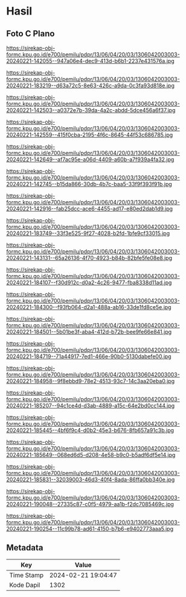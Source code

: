 # Hasil

## Foto C Plano

https://sirekap-obj-formc.kpu.go.id/e700/pemilu/pdpr/13/06/04/20/03/1306042003003-20240221-142055--947a06e4-dec9-413d-b6b1-2237e431576a.jpg

https://sirekap-obj-formc.kpu.go.id/e700/pemilu/pdpr/13/06/04/20/03/1306042003003-20240221-183219--d63a72c5-8e63-426c-a9da-0c3fa93d818e.jpg

https://sirekap-obj-formc.kpu.go.id/e700/pemilu/pdpr/13/06/04/20/03/1306042003003-20240221-142503--a0372e7b-39da-4a2c-abdd-5dce456a6f37.jpg

https://sirekap-obj-formc.kpu.go.id/e700/pemilu/pdpr/13/06/04/20/03/1306042003003-20240221-142559--415f0cba-2195-4f6c-8645-44f53c686785.jpg

https://sirekap-obj-formc.kpu.go.id/e700/pemilu/pdpr/13/06/04/20/03/1306042003003-20240221-142649--af7ac95e-a06d-4409-a60b-a7f939a4fa32.jpg

https://sirekap-obj-formc.kpu.go.id/e700/pemilu/pdpr/13/06/04/20/03/1306042003003-20240221-142745--b15da866-30db-4b7c-baa5-33f9f393f91b.jpg

https://sirekap-obj-formc.kpu.go.id/e700/pemilu/pdpr/13/06/04/20/03/1306042003003-20240221-142916--fab25dcc-ace6-4455-ad17-e80ed2dab1d9.jpg

https://sirekap-obj-formc.kpu.go.id/e700/pemilu/pdpr/13/06/04/20/03/1306042003003-20240221-183749--33f3e525-9f27-4028-b2fd-1bfe9cf33015.jpg

https://sirekap-obj-formc.kpu.go.id/e700/pemilu/pdpr/13/06/04/20/03/1306042003003-20240221-143131--65a26136-4f70-4923-b84b-82bfe5fe08e8.jpg

https://sirekap-obj-formc.kpu.go.id/e700/pemilu/pdpr/13/06/04/20/03/1306042003003-20240221-184107--f30d912c-d0a2-4c26-9477-fba8338d11ad.jpg

https://sirekap-obj-formc.kpu.go.id/e700/pemilu/pdpr/13/06/04/20/03/1306042003003-20240221-184300--f93fb064-d2a1-488a-ab16-33de1fd8ce5e.jpg

https://sirekap-obj-formc.kpu.go.id/e700/pemilu/pdpr/13/06/04/20/03/1306042003003-20240221-184501--5b01be3f-aba4-412d-b72b-bee9fe66e841.jpg

https://sirekap-obj-formc.kpu.go.id/e700/pemilu/pdpr/13/06/04/20/03/1306042003003-20240221-184719--71a44917-7ed1-466e-90b0-5130dabefe00.jpg

https://sirekap-obj-formc.kpu.go.id/e700/pemilu/pdpr/13/06/04/20/03/1306042003003-20240221-184958--9f8ebbd9-78e2-4513-93c7-14c3aa20eba0.jpg

https://sirekap-obj-formc.kpu.go.id/e700/pemilu/pdpr/13/06/04/20/03/1306042003003-20240221-185207--94c1ce4d-d3ab-4889-a15c-64e2bd0cc144.jpg

https://sirekap-obj-formc.kpu.go.id/e700/pemilu/pdpr/13/06/04/20/03/1306042003003-20240221-185445--4bf6f9c4-d0b2-45e3-b676-8fb657a91c3b.jpg

https://sirekap-obj-formc.kpu.go.id/e700/pemilu/pdpr/13/06/04/20/03/1306042003003-20240221-185649--068ed6d5-d208-4e58-b9c0-b5adf6df5e14.jpg

https://sirekap-obj-formc.kpu.go.id/e700/pemilu/pdpr/13/06/04/20/03/1306042003003-20240221-185831--32039003-46d3-40f4-8ada-86ffa0bb340e.jpg

https://sirekap-obj-formc.kpu.go.id/e700/pemilu/pdpr/13/06/04/20/03/1306042003003-20240221-190048--27335c87-c0f5-4979-aa1b-f2dc7085469c.jpg

https://sirekap-obj-formc.kpu.go.id/e700/pemilu/pdpr/13/06/04/20/03/1306042003003-20240221-190254--11c99b78-ad61-4150-b7b6-e9402773aaa5.jpg


## Metadata

| Key        | Value               |
| ---------- | ------------------- |
| Time Stamp | 2024-02-21 19:04:47 |
| Kode Dapil | 1302                |




